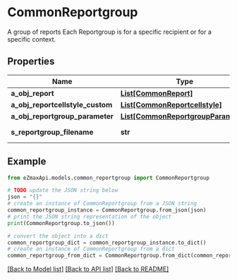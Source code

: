 # CommonReportgroup

A group of reports  Each Reportgroup is for a specific recipient or for a specific context.

## Properties

Name | Type | Description | Notes
------------ | ------------- | ------------- | -------------
**a_obj_report** | [**List[CommonReport]**](CommonReport.md) |  | 
**a_obj_reportcellstyle_custom** | [**List[CommonReportcellstyle]**](CommonReportcellstyle.md) |  | 
**a_obj_reportgroup_parameter** | [**List[CommonReportgroupParameter]**](CommonReportgroupParameter.md) |  | 
**s_reportgroup_filename** | **str** | The name of the file | 

## Example

```python
from eZmaxApi.models.common_reportgroup import CommonReportgroup

# TODO update the JSON string below
json = "{}"
# create an instance of CommonReportgroup from a JSON string
common_reportgroup_instance = CommonReportgroup.from_json(json)
# print the JSON string representation of the object
print(CommonReportgroup.to_json())

# convert the object into a dict
common_reportgroup_dict = common_reportgroup_instance.to_dict()
# create an instance of CommonReportgroup from a dict
common_reportgroup_from_dict = CommonReportgroup.from_dict(common_reportgroup_dict)
```
[[Back to Model list]](../README.md#documentation-for-models) [[Back to API list]](../README.md#documentation-for-api-endpoints) [[Back to README]](../README.md)


